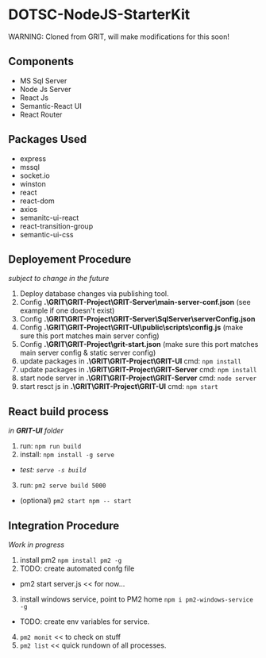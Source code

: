 # DOTSC-NodeJS-StarterKit
WARNING: Cloned from GRIT, will make modifications for this soon!

## Components
- MS Sql Server
- Node Js Server
- React Js
- Semantic-React UI
- React Router

## Packages Used
- express
- mssql
- socket.io
- winston
- react
- react-dom
- axios
- semanitc-ui-react
- react-transition-group
- semantic-ui-css

## Deployement Procedure
*subject to change in the future*
1. Deploy database changes via publishing tool.
2. Config **.\GRIT\GRIT-Project\GRIT-Server\main-server-conf.json** (see example if one doesn't exist)
3. Config **.\GRIT\GRIT-Project\GRIT-Server\SqlServer\serverConfig.json**
4. Config **.\GRIT\GRIT-Project\GRIT-UI\public\scripts\config.js** (make sure this port matches main server config)
5. Config **.\GRIT\GRIT-Project\grit-start.json** (make sure this port matches main server config & static server config)
5. update packages in **.\GRIT\GRIT-Project\GRIT-UI** cmd: `npm install`
6. update packages in **.\GRIT\GRIT-Project\GRIT-Server** cmd: `npm install`
7. start node server in **.\GRIT\GRIT-Project\GRIT-Server** cmd: `node server`
8. start resct js in **.\GRIT\GRIT-Project\GRIT-UI** cmd: `npm start`

## React build process
*in **GRIT-UI** folder*
1. run: `npm run build`
2. install: `npm install -g serve`
 - *test: `serve -s build`*
3. run: `pm2 serve build 5000`
  - (optional) `pm2 start npm -- start`
  
## Integration Procedure
*Work in progress*
1. install pm2 `npm install pm2 -g`
2. TODO: create automated confg file
  - pm2 start server.js << for now...
3. install windows service, point to PM2 home `npm i pm2-windows-service -g`
  - TODO: create env variables for service.
4. `pm2 monit` << to check on stuff
5. `pm2 list` << quick rundown of all processes.
